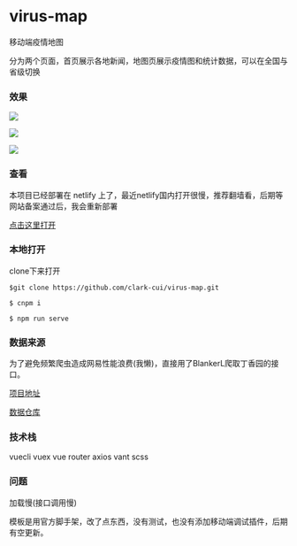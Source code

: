 # **virus-map**
移动端疫情地图

分为两个页面，首页展示各地新闻，地图页展示疫情图和统计数据，可以在全国与省级切换

### **效果**


![](https://gif-clark-cui.oss-cn-beijing.aliyuncs.com/%E5%88%87%E6%8D%A2.gif)

![](https://gif-clark-cui.oss-cn-beijing.aliyuncs.com/%E8%B7%B3%E8%BD%AC.gif)

![](https://gif-clark-cui.oss-cn-beijing.aliyuncs.com/%E5%9C%B0%E5%9B%BE.gif)


### **查看**

本项目已经部署在 netlify 上了，最近netlify国内打开很慢，推荐翻墙看，后期等网站备案通过后，我会重新部署

[点击这里打开](https://romantic-lumiere-556a23.netlify.com/)

### **本地打开**

clone下来打开
```
$git clone https://github.com/clark-cui/virus-map.git
```
```
$ cnpm i
```
```
$ npm run serve
```

### **数据来源**
为了避免频繁爬虫造成网易性能浪费(我懒)，直接用了BlankerL爬取丁香园的接口。

[项目地址](https://github.com/BlankerL/DXY-COVID-19-Crawler)

[数据仓库](https://github.com/BlankerL/DXY-COVID-19-Data)

### **技术栈**
vuecli vuex vue router axios vant scss 
### **问题**
加载慢(接口调用慢)

模板是用官方脚手架，改了点东西，没有测试，也没有添加移动端调试插件，后期有空更新。
